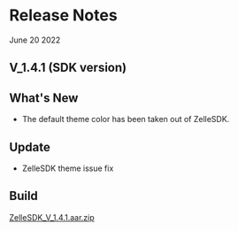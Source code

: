 # Release Notes

June 20 2022

## V_1.4.1 (SDK version)

## What's New

- The default theme color has been taken out of ZelleSDK.

## Update

- ZelleSDK theme issue fix

## Build

[ZelleSDK_V_1.4.1.aar.zip](https://github.com/Fiserv/zelle-turnkey-solutions/files/11596633/ZelleSDK_V_1.4.1.aar.zip)


